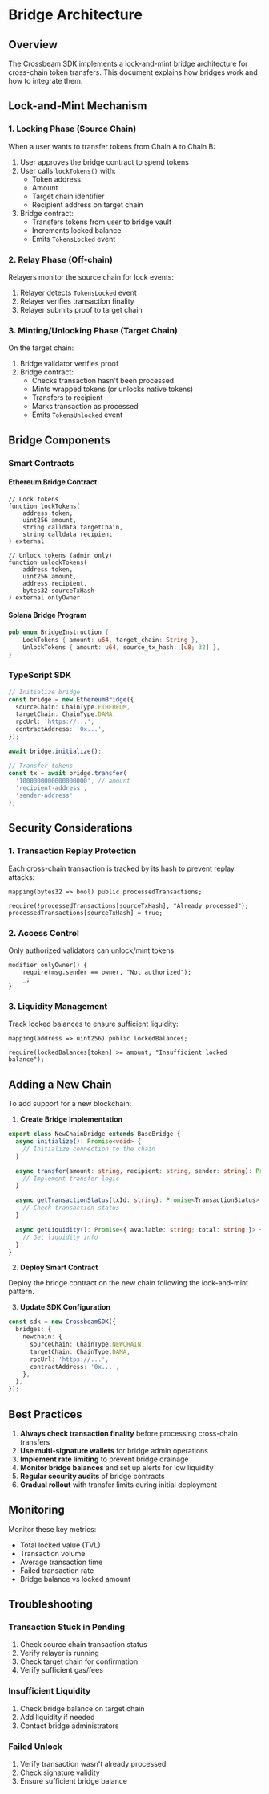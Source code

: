 # Bridge Architecture

## Overview

The Crossbeam SDK implements a lock-and-mint bridge architecture for cross-chain token transfers. This document explains how bridges work and how to integrate them.

## Lock-and-Mint Mechanism

### 1. Locking Phase (Source Chain)

When a user wants to transfer tokens from Chain A to Chain B:

1. User approves the bridge contract to spend tokens
2. User calls `lockTokens()` with:
   - Token address
   - Amount
   - Target chain identifier
   - Recipient address on target chain
3. Bridge contract:
   - Transfers tokens from user to bridge vault
   - Increments locked balance
   - Emits `TokensLocked` event

### 2. Relay Phase (Off-chain)

Relayers monitor the source chain for lock events:

1. Relayer detects `TokensLocked` event
2. Relayer verifies transaction finality
3. Relayer submits proof to target chain

### 3. Minting/Unlocking Phase (Target Chain)

On the target chain:

1. Bridge validator verifies proof
2. Bridge contract:
   - Checks transaction hasn't been processed
   - Mints wrapped tokens (or unlocks native tokens)
   - Transfers to recipient
   - Marks transaction as processed
   - Emits `TokensUnlocked` event

## Bridge Components

### Smart Contracts

#### Ethereum Bridge Contract

```solidity
// Lock tokens
function lockTokens(
    address token,
    uint256 amount,
    string calldata targetChain,
    string calldata recipient
) external

// Unlock tokens (admin only)
function unlockTokens(
    address token,
    uint256 amount,
    address recipient,
    bytes32 sourceTxHash
) external onlyOwner
```

#### Solana Bridge Program

```rust
pub enum BridgeInstruction {
    LockTokens { amount: u64, target_chain: String },
    UnlockTokens { amount: u64, source_tx_hash: [u8; 32] },
}
```

### TypeScript SDK

```typescript
// Initialize bridge
const bridge = new EthereumBridge({
  sourceChain: ChainType.ETHEREUM,
  targetChain: ChainType.DAMA,
  rpcUrl: 'https://...',
  contractAddress: '0x...',
});

await bridge.initialize();

// Transfer tokens
const tx = await bridge.transfer(
  '1000000000000000000', // amount
  'recipient-address',
  'sender-address'
);
```

## Security Considerations

### 1. Transaction Replay Protection

Each cross-chain transaction is tracked by its hash to prevent replay attacks:

```solidity
mapping(bytes32 => bool) public processedTransactions;

require(!processedTransactions[sourceTxHash], "Already processed");
processedTransactions[sourceTxHash] = true;
```

### 2. Access Control

Only authorized validators can unlock/mint tokens:

```solidity
modifier onlyOwner() {
    require(msg.sender == owner, "Not authorized");
    _;
}
```

### 3. Liquidity Management

Track locked balances to ensure sufficient liquidity:

```solidity
mapping(address => uint256) public lockedBalances;

require(lockedBalances[token] >= amount, "Insufficient locked balance");
```

## Adding a New Chain

To add support for a new blockchain:

1. **Create Bridge Implementation**

```typescript
export class NewChainBridge extends BaseBridge {
  async initialize(): Promise<void> {
    // Initialize connection to the chain
  }

  async transfer(amount: string, recipient: string, sender: string): Promise<CrossChainTransaction> {
    // Implement transfer logic
  }

  async getTransactionStatus(txId: string): Promise<TransactionStatus> {
    // Check transaction status
  }

  async getLiquidity(): Promise<{ available: string; total: string }> {
    // Get liquidity info
  }
}
```

2. **Deploy Smart Contract**

Deploy the bridge contract on the new chain following the lock-and-mint pattern.

3. **Update SDK Configuration**

```typescript
const sdk = new CrossbeamSDK({
  bridges: {
    newchain: {
      sourceChain: ChainType.NEWCHAIN,
      targetChain: ChainType.DAMA,
      rpcUrl: 'https://...',
      contractAddress: '0x...',
    },
  },
});
```

## Best Practices

1. **Always check transaction finality** before processing cross-chain transfers
2. **Use multi-signature wallets** for bridge admin operations
3. **Implement rate limiting** to prevent bridge drainage
4. **Monitor bridge balances** and set up alerts for low liquidity
5. **Regular security audits** of bridge contracts
6. **Gradual rollout** with transfer limits during initial deployment

## Monitoring

Monitor these key metrics:

- Total locked value (TVL)
- Transaction volume
- Average transaction time
- Failed transaction rate
- Bridge balance vs locked amount

## Troubleshooting

### Transaction Stuck in Pending

1. Check source chain transaction status
2. Verify relayer is running
3. Check target chain for confirmation
4. Verify sufficient gas/fees

### Insufficient Liquidity

1. Check bridge balance on target chain
2. Add liquidity if needed
3. Contact bridge administrators

### Failed Unlock

1. Verify transaction wasn't already processed
2. Check signature validity
3. Ensure sufficient bridge balance

